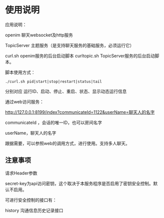 # 使用说明

应用说明：

openim 聊天websocket及http服务

TopicServer 主题服务（是支持聊天服务的基础服务，必须运行它）

curl.sh openim服务的后台启动脚本
curltopic.sh TopicServer服务的后台启动脚本。

脚本使用方式：
```
./curl.sh pid|start|stop|restart|status|tail

```
分别对应 运行ID、启动、停止、重启、状态、显示动态运行信息


通过web访问服务：

http://127.0.0.1:8199/index?communicateId=1122&userName=聊天人的名字

communicateId ，会话的唯一ID，也可以房间名字

userName，聊天人的名字

跟据需要，可以参照web的调用方式，进行使用。支持多人聊天。


## 注意事项

请求Header参数

secret-key为api访问密钥，这个取决于本服务程序是否启用了密钥安全控制。默认不启用。

可进行安全控制的接口有：

history 沟通信息历史记录接口
